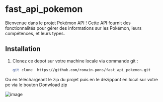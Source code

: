 # fast_api_pokemon

Bienvenue dans le projet Pokémon API ! Cette API fournit des fonctionnalités pour gérer des informations sur les Pokémon, leurs compétences, et leurs types.

## Installation

1. Clonez ce depot sur votre machine locale via commande git :
   ```bash
   git clone  https://github.com/romain-pons/fast_api_pokemon.git

Ou en téléchargeant le zip du projet puis en le dezippant en local sur votre pc via le bouton Donwload zip

![image](https://github.com/romain-pons/fast_api_pokemon/assets/75258269/f49f9614-ae42-4286-925e-62f98f18baee)
